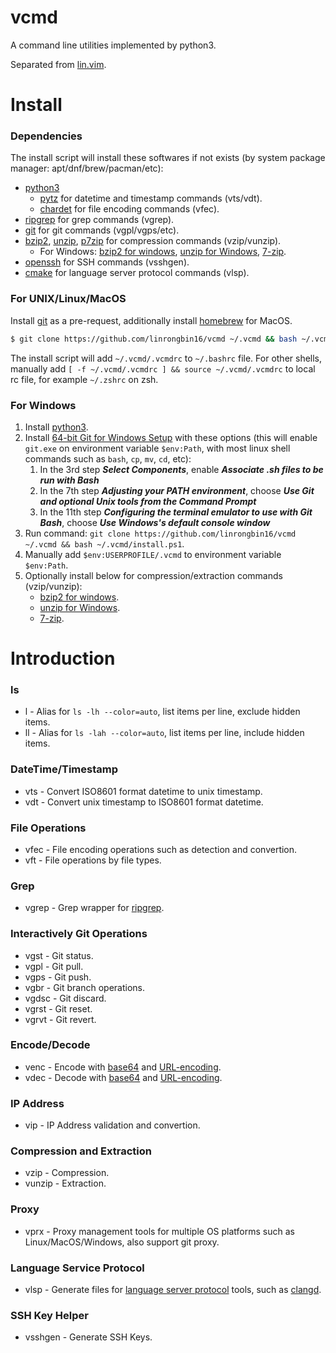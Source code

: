 # vcmd

A command line utilities implemented by python3.

Separated from [lin.vim](https://github.com/linrongbin16/lin.vim).

# Install

### Dependencies

The install script will install these softwares if not exists (by system package manager: apt/dnf/brew/pacman/etc):

- [python3](https://www.python.org/)
  - [pytz](https://pypi.org/project/pytz/) for datetime and timestamp commands (vts/vdt).
  - [chardet](https://pypi.org/project/chardet/) for file encoding commands (vfec).
- [ripgrep](https://github.com/BurntSushi/ripgrep) for grep commands (vgrep).
- [git](https://git-scm.com/) for git commands (vgpl/vgps/etc).
- [bzip2](https://www.sourceware.org/bzip2/), [unzip](https://linux.die.net/man/1/unzip), [p7zip](http://p7zip.sourceforge.net/) for compression commands (vzip/vunzip).
  - For Windows: [bzip2 for windows](http://gnuwin32.sourceforge.net/packages/bzip2.htm), [unzip for Windows](http://gnuwin32.sourceforge.net/packages/unzip.htm), [7-zip](https://www.7-zip.org/download.html).
- [openssh](https://www.openssh.com/) for SSH commands (vsshgen).
- [cmake](https://cmake.org/) for language server protocol commands (vlsp).

### For UNIX/Linux/MacOS

Install [git](https://git-scm.com/) as a pre-request, additionally install [homebrew](https://brew.sh/) for MacOS.

```bash
$ git clone https://github.com/linrongbin16/vcmd ~/.vcmd && bash ~/.vcmd/install
```

The install script will add `~/.vcmd/.vcmdrc` to `~/.bashrc` file.
For other shells, manually add `[ -f ~/.vcmd/.vcmdrc ] && source ~/.vcmd/.vcmdrc` to local rc file, for example `~/.zshrc` on zsh.

### For Windows

1. Install [python3](https://www.python.org/downloads/).
2. Install [64-bit Git for Windows Setup](https://git-scm.com/downloads) with these options (this will enable `git.exe` on environment variable `$env:Path`, with most linux shell commands such as `bash`, `cp`, `mv`, `cd`, etc):
   1. In the 3rd step **_Select Components_**, enable **_Associate .sh files to be run with Bash_**
   2. In the 7th step **_Adjusting your PATH environment_**, choose **_Use Git and optional Unix tools from the Command Prompt_**
   3. In the 11th step **_Configuring the terminal emulator to use with Git Bash_**, choose **_Use Windows's default console window_**
3. Run command: `git clone https://github.com/linrongbin16/vcmd ~/.vcmd && bash ~/.vcmd/install.ps1`.
4. Manually add `$env:USERPROFILE/.vcmd` to environment variable `$env:Path`.
5. Optionally install below for compression/extraction commands (vzip/vunzip):
   - [bzip2 for windows](http://gnuwin32.sourceforge.net/packages/bzip2.htm).
   - [unzip for Windows](http://gnuwin32.sourceforge.net/packages/unzip.htm).
   - [7-zip](https://www.7-zip.org/download.html).

# Introduction

### ls

- l - Alias for `ls -lh --color=auto`, list items per line, exclude hidden items.
- ll - Alias for `ls -lah --color=auto`, list items per line, include hidden items.

### DateTime/Timestamp

- vts - Convert ISO8601 format datetime to unix timestamp.
- vdt - Convert unix timestamp to ISO8601 format datetime.

### File Operations

- vfec - File encoding operations such as detection and convertion.
- vft - File operations by file types.

### Grep

- vgrep - Grep wrapper for [ripgrep](https://github.com/BurntSushi/ripgrep).

### Interactively Git Operations

- vgst - Git status.
- vgpl - Git pull.
- vgps - Git push.
- vgbr - Git branch operations.
- vgdsc - Git discard.
- vgrst - Git reset.
- vgrvt - Git revert.

### Encode/Decode

- venc - Encode with [base64](https://en.wikipedia.org/wiki/Base64) and [URL-encoding](https://en.wikipedia.org/wiki/Percent-encoding).
- vdec - Decode with [base64](https://en.wikipedia.org/wiki/Base64) and [URL-encoding](https://en.wikipedia.org/wiki/Percent-encoding).

### IP Address

- vip - IP Address validation and convertion.

### Compression and Extraction

- vzip - Compression.
- vunzip - Extraction.

### Proxy

- vprx - Proxy management tools for multiple OS platforms such as Linux/MacOS/Windows, also support git proxy.

### Language Service Protocol

- vlsp - Generate files for [language server protocol](https://microsoft.github.io/language-server-protocol/) tools, such as [clangd](https://clangd.llvm.org/).

### SSH Key Helper

- vsshgen - Generate SSH Keys.

